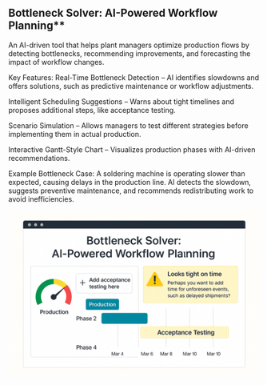 

## Bottleneck Solver: AI-Powered Workflow Planning**


An AI-driven tool that helps plant managers optimize production flows by detecting bottlenecks, recommending improvements, and forecasting the impact of workflow changes.

Key Features:
Real-Time Bottleneck Detection – AI identifies slowdowns and offers solutions, such as predictive maintenance or workflow adjustments.

Intelligent Scheduling Suggestions – Warns about tight timelines and proposes additional steps, like acceptance testing.

Scenario Simulation – Allows managers to test different strategies before implementing them in actual production.

Interactive Gantt-Style Chart – Visualizes production phases with AI-driven recommendations.

Example Bottleneck Case:
A soldering machine is operating slower than expected, causing delays in the production line. AI detects the slowdown, suggests preventive maintenance, and recommends redistributing work to avoid inefficiencies.

![Bottleneck Solver UI](public\bottleneck-dashboard-mockup.png)

